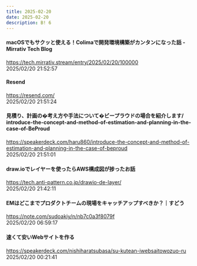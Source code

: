 ```yaml
---
title: 2025-02-20
date: 2025-02-20
description: B! 6
---
```


#### macOSでもサクッと使える！Colimaで開発環境構築がカンタンになった話 - Mirrativ Tech Blog
https://tech.mirrativ.stream/entry/2025/02/20/100000<br>
2025/02/20 21:52:57<br>


#### Resend
https://resend.com/<br>
2025/02/20 21:51:24<br>


#### 見積り、計画の�考え方や手法について�ビープラウドの場合を紹介します/ introduce-the-concept-and-method-of-estimation-and-planning-in-the-case-of-BeProud
https://speakerdeck.com/haru860/introduce-the-concept-and-method-of-estimation-and-planning-in-the-case-of-beproud<br>
2025/02/20 21:51:01<br>


#### draw.ioでレイヤーを使ったらAWS構成図が捗ったお話
https://tech.anti-pattern.co.jp/drawio-de-layer/<br>
2025/02/20 21:42:11<br>


#### EMはどこまでプロダクトチームの現場をキャッチアップすべきか？｜すどう
https://note.com/sudoakiy/n/nb7c0a3f8079f<br>
2025/02/20 06:59:17<br>


#### 速くて安いWebサイトを作る
https://speakerdeck.com/nishiharatsubasa/su-kutean-iwebsaitowozuo-ru<br>
2025/02/20 00:21:41<br>


